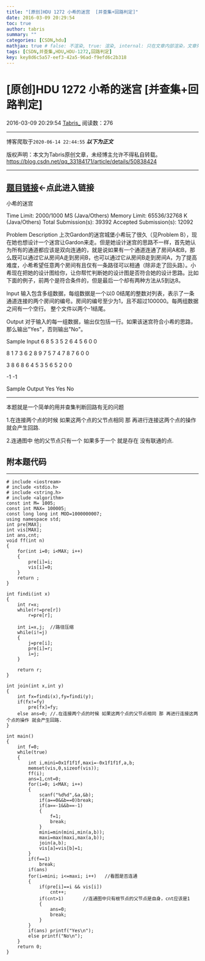 ```yaml
---
title: "[原创]HDU 1272 小希的迷宫  [并查集+回路判定]"
date: 2016-03-09 20:29:54
toc: true
author: tabris
summary: ""
categories: [CSDN,hdu]
mathjax: true # false: 不渲染, true: 渲染, internal: 只在文章内部渲染，文章列表中不渲染
tags: [CSDN,并查集,HDU,HDU-1272,回路判定]
key: key8d6c5a57-eef3-42a5-96ad-f9efd6c2b318
---
```


# [原创]HDU 1272 小希的迷宫  [并查集+回路判定]

2016-03-09 20:29:54  [Tabris_](https://me.csdn.net/qq_33184171) 阅读数：276

---

博客爬取于`2020-06-14 22:44:55`
***以下为正文***

版权声明：本文为Tabris原创文章，未经博主允许不得私自转载。
https://blog.csdn.net/qq_33184171/article/details/50838424

<!-- more -->

---

[题目链接](http://acm.hdu.edu.cn/showproblem.php?pid=1272)<-点此进入链接
----

小希的迷宫

Time Limit: 2000/1000 MS (Java/Others)    Memory Limit: 65536/32768 K (Java/Others)
Total Submission(s): 39392    Accepted Submission(s): 12092


Problem Description
上次Gardon的迷宫城堡小希玩了很久（见Problem B），现在她也想设计一个迷宫让Gardon来走。但是她设计迷宫的思路不一样，首先她认为所有的通道都应该是双向连通的，就是说如果有一个通道连通了房间A和B，那么既可以通过它从房间A走到房间B，也可以通过它从房间B走到房间A，为了提高难度，小希希望任意两个房间有且仅有一条路径可以相通（除非走了回头路）。小希现在把她的设计图给你，让你帮忙判断她的设计图是否符合她的设计思路。比如下面的例子，前两个是符合条件的，但是最后一个却有两种方法从5到达8。 

 

Input
输入包含多组数据，每组数据是一个以0 0结尾的整数对列表，表示了一条通道连接的两个房间的编号。房间的编号至少为1，且不超过100000。每两组数据之间有一个空行。 
整个文件以两个-1结尾。
 

Output
对于输入的每一组数据，输出仅包括一行。如果该迷宫符合小希的思路，那么输出"Yes"，否则输出"No"。
 

Sample Input
6 8  5 3  5 2  6 4
5 6  0 0

8 1  7 3  6 2  8 9  7 5
7 4  7 8  7 6  0 0

3 8  6 8  6 4
5 3  5 6  5 2  0 0

-1 -1
 

Sample Output
Yes
Yes
No
 
-------------------

本题就是一个简单的用并查集判断回路有无的问题

1.在连接两个点的时候 如果这两个点的父节点相同 那 再进行连接这两个点的操作 就会产生回路.

2.连通图中 他的父节点只有一个 如果多于一个 就是存在 没有联通的点.






附本题代码
------
------
```
# include <iostream>
# include <stdio.h>
# include <string.h>
# include <algorithm>
const int M= 1005;
const int MAX= 100005;
const long long int MOD=1000000007;
using namespace std;
int pre[MAX];
int vis[MAX];
int ans,cnt;
void ff(int n)
{
    for(int i=0; i<MAX; i++)
    {
        pre[i]=i;
        vis[i]=0;
    }
    return ;
}

int findi(int x)
{
    int r=x;
    while(r!=pre[r])
        r=pre[r];
    
    int i=x,j;  //路径压缩
    while(i!=j)
    {
        j=pre[i];
        pre[i]=r;
        i=j;
    }
    
    return r;
}

int join(int x,int y)
{
    int fx=findi(x),fy=findi(y);
    if(fx!=fy)
        pre[fx]=fy;
    else ans=0; //.在连接两个点的时候 如果这两个点的父节点相同 那 再进行连接这两个点的操作 就会产生回路.
}

int main()
{
    int f=0;
    while(true)
    {
        int i,mini=0x1f1f1f,maxi=-0x1f1f1f,a,b;
        memset(vis,0,sizeof(vis));
        ff(i);
        ans=1,cnt=0;
        for(i=0; i<MAX; i++)
        {
            scanf("%d%d",&a,&b);
            if(a==0&&b==0)break;
            if(a==-1&&b==-1)
            {
                f=1;
                break;
            }
            mini=min(mini,min(a,b));
            maxi=max(maxi,max(a,b));
            join(a,b);
            vis[a]=vis[b]=1;
        }
        if(f==1)
            break;
        if(ans)
        for(i=mini; i<=maxi; i++)   //看图是否连通
        {
            if(pre[i]==i && vis[i])
                cnt++;
            if(cnt>1)       //连通图中只有根节点的父节点是自身，cnt应该是1
            {
                ans=0;
                break;
            }
        }
        if(ans) printf("Yes\n");
        else printf("No\n");
    }
    return 0;
}
```